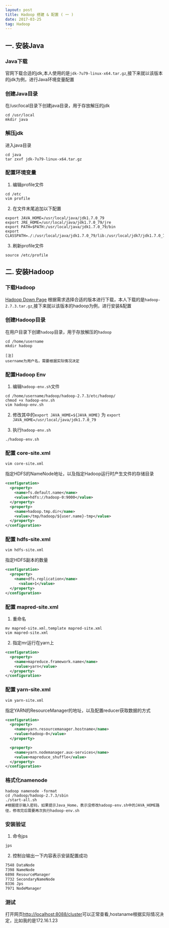 ```yaml
---
layout: post
title: Hadoop 搭建 & 配置 ( 一 )
date: 2017-03-25
tag: Hadoop
---
```


## 一. 安装Java

### Java下载
官网下载合适的jdk,本人使用的是`jdk-7u79-linux-x64.tar.gz`,接下来就以该版本的jdk为例，进行Java环境变量配置

### 创建Java目录
在/usr/local目录下创建java目录，用于存放解压的jdk
```shell
cd /usr/local
mkdir java
```

### 解压jdk
进入java目录
```shell
cd java
tar zxvf jdk-7u79-linux-x64.tar.gz
```

### 配置环境变量
1. 编辑profile文件
```shell
cd /etc
vim profile
```
2. 在文件末尾追加以下配置
```vim
export JAVA_HOME=/usr/local/java/jdk1.7.0_79
export JRE_HOME=/usr/local/java/jdk1.7.0_79/jre
export PATH=$PATH:/usr/local/java/jdk1.7.0_79/bin
export CLASSPATH=./:/usr/local/java/jdk1.7.0_79/lib:/usr/local/jdk7/jdk1.7.0_79/jre/lib
```
3. 刷新profile文件
```shell
source /etc/profile
```
## 二. 安装Hadoop

### 下载Hadoop
[Hadoop Down Page](https://dist.apache.org/repos/dist/release/hadoop/common/)
根据需求选择合适的版本进行下载，本人下载的是`hadoop-2.7.3.tar.gz`,接下来就以该版本的hadoop为例，进行安装&配置

### 创建Hadoop目录
在用户目录下创建`hadoop`目录，用于存放解压的`hadoop`
```shell
cd /home/username
mkdir hadoop

[注]
username为用户名，需要根据实际情况决定
```
### 配置Hadoop Env
1. 编辑`hadoop-env.sh`文件
```shell
cd /home/username/hadoop/hadoop-2.7.3/etc/hadoop/
chmod +x hadoop-env.sh
vim hadoop-env.sh
```
2. 修改其中的`export JAVA_HOME=${JAVA_HOME}`  为 `export JAVA_HOME=/usr/local/java/jdk1.7.0_79`

3. 执行`hadoop-env.sh`
```shell
./hadoop-env.sh
```
### 配置 core-site.xml
```shell
vim core-site.xml
```
指定HDFS的NameNode地址，以及指定Hadoop运行时产生文件的存储目录
```xml
<configuration>
  <property>
    <name>fs.default.name</name>
    <value>hdfs://hadoop-0:9000</value>
  </property>
  <property>
    <name>hadoop.tmp.dir</name>
    <value>/tmp/hadoop/${user.name}-tmp</value>
  </property>
</configuration>
```

### 配置 hdfs-site.xml
```shell
vim hdfs-site.xml
```
指定HDFS副本的数量
```xml
<configuration>
  <property>
    <name>dfs.replication</name>
      <value>1</value>
  </property>
</configuration>

```

### 配置 mapred-site.xml
1. 重命名
```shell
mv mapred-site.xml.template mapred-site.xml
vim mapred-site.xml
```
2. 指定mr运行在yarn上
```xml
<configuration>
  <property>
    <name>mapreduce.framework.name</name>
    <value>yarn</value>
  </property>
</configuration>
```

### 配置 yarn-site.xml
```shell
vim yarn-site.xml
```
指定YARN的ResourceManager的地址，以及配置reducer获取数据的方式
```xml
<configuration>
  <property>
    <name>yarn.resourcemanager.hostname</name>
    <value>hadoop-0</value>
  </property>

  <property>
    <name>yarn.nodemanager.aux-services</name>
    <value>mapreduce_shuffle</value>
  </property>
</configuration>
```

### 格式化namenode
```shell
hadoop namenode -format
cd /hadoop/hadoop-2.7.3/sbin
./start-all.sh
#根据提示输入密码，如果提示Java_Home，表示没修改hadoop-env.sh中的JAVA_HOME路径，修改完后需要再次执行hadoop-env.sh
```

### 安装验证
1. 命令jps
```shell
jps
```
2. 控制台输出一下内容表示安装配置成功
```txt
7548 DataNode
7398 NameNode
6898 ResourceManager
7732 SecondaryNameNode
8336 Jps
7971 NodeManager
```
### 测试
打开网页[http://localhost:8088/cluster](http://localhost:8088/cluster)可以正常查看,hostaname根据实际情况决定，比如我的是172.16.1.23
